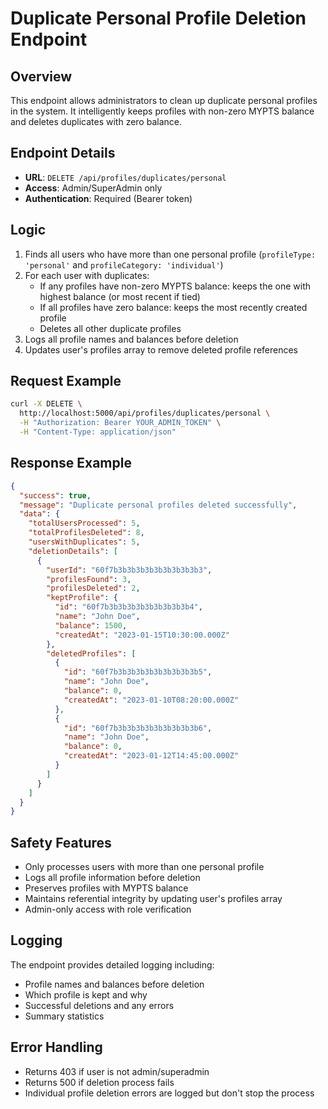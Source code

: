 # Duplicate Personal Profile Deletion Endpoint

## Overview
This endpoint allows administrators to clean up duplicate personal profiles in the system. It intelligently keeps profiles with non-zero MYPTS balance and deletes duplicates with zero balance.

## Endpoint Details
- **URL**: `DELETE /api/profiles/duplicates/personal`
- **Access**: Admin/SuperAdmin only
- **Authentication**: Required (Bearer token)

## Logic
1. Finds all users who have more than one personal profile (`profileType: 'personal'` and `profileCategory: 'individual'`)
2. For each user with duplicates:
   - If any profiles have non-zero MYPTS balance: keeps the one with highest balance (or most recent if tied)
   - If all profiles have zero balance: keeps the most recently created profile
   - Deletes all other duplicate profiles
3. Logs all profile names and balances before deletion
4. Updates user's profiles array to remove deleted profile references

## Request Example
```bash
curl -X DELETE \
  http://localhost:5000/api/profiles/duplicates/personal \
  -H "Authorization: Bearer YOUR_ADMIN_TOKEN" \
  -H "Content-Type: application/json"
```

## Response Example
```json
{
  "success": true,
  "message": "Duplicate personal profiles deleted successfully",
  "data": {
    "totalUsersProcessed": 5,
    "totalProfilesDeleted": 8,
    "usersWithDuplicates": 5,
    "deletionDetails": [
      {
        "userId": "60f7b3b3b3b3b3b3b3b3b3b3",
        "profilesFound": 3,
        "profilesDeleted": 2,
        "keptProfile": {
          "id": "60f7b3b3b3b3b3b3b3b3b3b4",
          "name": "John Doe",
          "balance": 1500,
          "createdAt": "2023-01-15T10:30:00.000Z"
        },
        "deletedProfiles": [
          {
            "id": "60f7b3b3b3b3b3b3b3b3b3b5",
            "name": "John Doe",
            "balance": 0,
            "createdAt": "2023-01-10T08:20:00.000Z"
          },
          {
            "id": "60f7b3b3b3b3b3b3b3b3b3b6",
            "name": "John Doe",
            "balance": 0,
            "createdAt": "2023-01-12T14:45:00.000Z"
          }
        ]
      }
    ]
  }
}
```

## Safety Features
- Only processes users with more than one personal profile
- Logs all profile information before deletion
- Preserves profiles with MYPTS balance
- Maintains referential integrity by updating user's profiles array
- Admin-only access with role verification

## Logging
The endpoint provides detailed logging including:
- Profile names and balances before deletion
- Which profile is kept and why
- Successful deletions and any errors
- Summary statistics

## Error Handling
- Returns 403 if user is not admin/superadmin
- Returns 500 if deletion process fails
- Individual profile deletion errors are logged but don't stop the process 